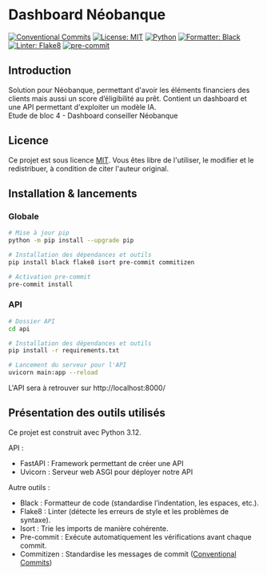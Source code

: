 # Dashboard Néobanque

[![Conventional Commits](https://img.shields.io/badge/Conventional%20Commits-1.0.0-%23FE5196?logo=conventionalcommits&logoColor=white)](https://conventionalcommits.org)
[![License: MIT](https://img.shields.io/badge/License-MIT-yellow.svg)](https://opensource.org/licenses/MIT)
[![Python](https://img.shields.io/badge/Python-3.12-3776AB?logo=python&logoColor=white)](https://www.python.org/)
[![Formatter: Black](https://img.shields.io/badge/Formatter-Black-000000.svg)](https://github.com/psf/black)
[![Linter: Flake8](https://img.shields.io/badge/Linter-Flake8-222222?logo=flake8)](https://flake8.pycqa.org/)
[![pre-commit](https://img.shields.io/badge/pre--commit-enabled-brightgreen?logo=pre-commit&logoColor=white)](https://github.com/pre-commit/pre-commit)

## Introduction
Solution pour Néobanque, permettant d'avoir les éléments financiers des clients mais aussi un score d’éligibilité au prêt. Contient un dashboard et une API permettant d'exploiter un modèle IA.  
Etude de bloc 4 - Dashboard conseiller Néobanque

## Licence
Ce projet est sous licence [MIT](LICENSE). Vous êtes libre de l'utiliser, le modifier et le redistribuer, à condition de citer l'auteur original.

## Installation & lancements

### Globale

```bash
# Mise à jour pip
python -m pip install --upgrade pip

# Installation des dépendances et outils
pip install black flake8 isort pre-commit commitizen

# Activation pre-commit
pre-commit install
```

### API

```bash
# Dossier API
cd api

# Installation des dépendances et outils
pip install -r requirements.txt

# Lancement du serveur pour l'API
uvicorn main:app --reload
```

L'API sera à retrouver sur http://localhost:8000/

## Présentation des outils utilisés
Ce projet est construit avec Python 3.12.

API :
- FastAPI : Framework permettant de créer une API
- Uvicorn : Serveur web ASGI pour déployer notre API

Autre outils :
- Black : Formatteur de code (standardise l’indentation, les espaces, etc.).
- Flake8 : Linter (détecte les erreurs de style et les problèmes de syntaxe).
- Isort : Trie les imports de manière cohérente.
- Pre-commit : Exécute automatiquement les vérifications avant chaque commit.
- Commitizen : Standardise les messages de commit ([Conventional Commits](https://www.conventionalcommits.org/fr/v1.0.0/))

